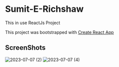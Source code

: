 # Sumit-E-Richshaw
This in use ReactJs Project

This project was bootstrapped with [Create React App](https://github.com/facebook/create-react-app)

## ScreenShots

![2023-07-07 (2)](https://github.com/sumit747/Sumit-E-Richshaw/assets/71766093/99068c9f-4799-4160-8c3e-d88d374a0ea4)
![2023-07-07 (4)](https://github.com/sumit747/Sumit-E-Richshaw/assets/71766093/ffad1e2b-080b-470d-af9a-f816429db44e)

